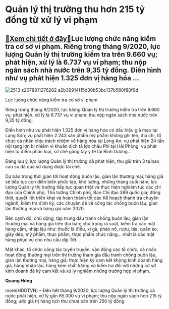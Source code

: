 Quản lý thị trường thu hơn 215 tỷ đồng từ xử lý vi phạm
=======================================================

[:gift:Xem chi tiết ở đây:gift:](https://hddtvn.com/quan-ly-thi-truong-thu-hon-215-ty-dong-tu-xu-ly-vi-pham/)Lực lượng chức năng kiểm tra cơ sở vi phạm. Riêng trong tháng 9/2020, lực lượng Quản lý thị trường kiểm tra trên 9.660 vụ; phát hiện, xử lý là 6.737 vụ vi phạm; thu nộp ngân sách nhà nước trên 9,35 tỷ đồng. Điển hình như vụ phát hiện 1.325 đơn vị hàng hóa …
-----------------------------------------------------------------------------------------------------------------------------------------------------------------------------------------------------------------------------------------------------------------





![2513 z2078811276282 a2b39914f15d30b53bc137b580f80f9d](https://hddtvn.com/wp-content/uploads/2021/01/2513_z2078811276282_a2b39914f15d30b53bc137b580f80f9d.jpg "Lực lượng chức năng kiểm tra cơ sở vi phạm.")


Lực lượng chức năng kiểm tra cơ sở vi phạm.



Riêng trong tháng 9/2020, lực lượng Quản lý thị trường kiểm tra trên 9.660 vụ; phát hiện, xử lý là 6.737 vụ vi phạm; thu nộp ngân sách nhà nước trên 9,35 tỷ đồng.


Điển hình như vụ phát hiện 1.325 đơn vị hàng hóa có dấu hiệu giả mạo tại Lạng Sơn; vụ phát hiện 2.243 sản phẩm mỹ phẩm không ghi tên, địa chỉ, tổ chức cá nhân chịu trách nhiệm về hàng hóa tại Long An; vụ phát hiện 24 tấn nội tạng lợn bị nhiễm vi khuẩn dịch tả lợn châu Phi tại Hải Phòng; vụ phát hiện tụ điểm phân loại, sơ chế găng tay y tế tại Bình Dương…


Đáng lưu ý, lực lượng Quản lý thị trường đã phát hiện, thu giữ trên 3 tạ bao cao su đã qua sử dụng được tái chế.


Dự báo trong thời gian tới hoạt động buôn lậu, gian lận thương mại, hàng giả sẽ tiếp tục còn diễn biến phức tạp, khó lường, những tháng cuối năm, lực lượng Quản lý thị trường tiếp tục quán triệt và thực hiện nghiêm túc các chỉ đạo của Chính phủ, Thủ tướng Chính phủ, Ban Chỉ đạo 389 quốc gia; đồng thời, quyết liệt triển khai và hoàn thành tốt các Kế hoạch thanh tra chuyên ngành, kiểm tra định kỳ, các chuyên đề về công tác chống buôn lậu, gian lận thương mại và hàng giả năm 2020.


Bên cạnh đó, chủ động, tập trung đấu tranh chống buôn lậu, gian lận thương mại và hàng giả trên địa bàn; chú trọng rà soát, kiểm tra các mặt hàng cấm, nhập lậu như: thuốc lá điếu, xì gà, pháo nổ, rượu, bia, quần áo, giày dép, mỹ phẩm, thực phẩm, thực phẩm chức năng… nhất là các mặt hàng phục vụ cho nhu cầu dịp Tết.


Mặt khác, tổ chức công tác tuyên truyền, vận động các tổ chức, cá nhân hoạt động thương mại trên thị trường tham gia đấu tranh chống buôn lậu, gian lận thương mại, hàng giả; thực hiện ký cam kết không kinh doanh hàng giả, hàng nhập lậu, hàng kém chất lượng và kiểm tra đối với những cơ sở kinh doanh đã ký cam kết và xử lý nghiêm những trường hợp vi phạm.




**Quang Hùng**



more(HDDTVN) – Đến hết tháng 9/2020, lực lượng Quản lý thị trường cả nước phát hiện, xử lý gần 65.000 vụ vi phạm; thu nộp ngân sách hơn 215 tỷ đồng; ước giá trị hàng tịch thu chưa bán trên 250 tỷ đồng.

